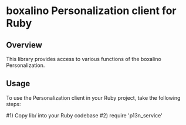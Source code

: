 boxalino Personalization client for Ruby
========================================

Overview
--------

This library provides access to various functions of the boxalino Personalization.

Usage
-----

To use the Personalization client in your Ruby project, take the following steps:

#1) Copy lib/ into your Ruby codebase
#2) require 'p13n_service'
